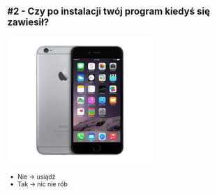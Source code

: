 ## #2 - Czy po instalacji twój program kiedyś się zawiesił?

![](./resources/img/iphone6.jpg)

- Nie -> usiądź
- Tak -> nic nie rób
